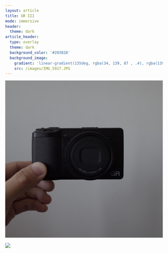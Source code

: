 ```yaml
---
layout: article
title: GR III
mode: immersive
header:
  theme: dark
article_header:
  type: overlay
  theme: dark
  background_color: '#203028'
  background_image:
    gradient: 'linear-gradient(135deg, rgba(34, 139, 87 , .4), rgba(139, 34, 139, .4))'
    src: /images/IMG_5917.JPG
---
```


![](/images/IMG_5919.JPEG)

![](/images/IMG_5920.JPEG)